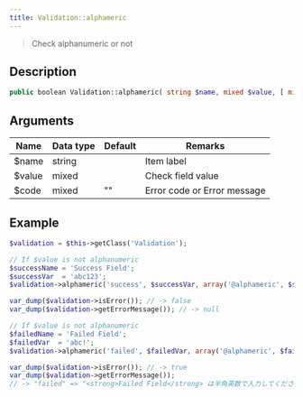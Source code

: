 ```yaml
---
title: Validation::alphameric
---
```


> Check alphanumeric or not


## Description

```php
public boolean Validation::alphameric( string $name, mixed $value, [ mixed $code = '' ] )
```


## Arguments

| Name   | Data type | Default | Remarks                     |
| ------ | --------- | ------- | --------------------------- |
| $name  | string    |         | Item label                  |
| $value | mixed     |         | Check field value           |
| $code  | mixed     | ""      | Error code or Error message |


## Example

```php title="Controller"
$validation = $this->getClass('Validation');

// If $value is not alphanumeric
$successName = 'Success Field';
$successVar  = 'abc123';
$validation->alphameric('success', $successVar, array('@alphameric', $successName));

var_dump($validation->isError()); // -> false
var_dump($validation->getErrorMessage()); // -> null

// If $value is not alphanumeric
$failedName = 'Failed Field';
$failedVar  = 'abc!';
$validation->alphameric('failed', $failedVar, array('@alphameric', $failedName));

var_dump($validation->isError()); // -> true
var_dump($validation->getErrorMessage());
// -> "failed" => "<strong>Failed Field</strong> は半角英数で入力してください"
```